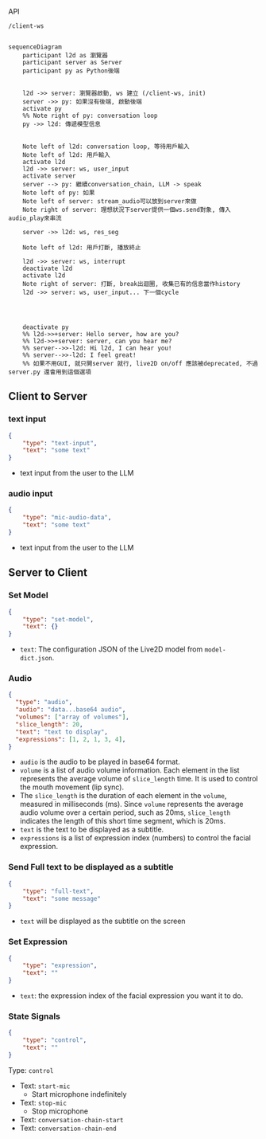 API

`/client-ws`



~~~mermaid

sequenceDiagram
    participant l2d as 瀏覽器
    participant server as Server
    participant py as Python後端

    
    l2d ->> server: 瀏覽器啟動, ws 建立 (/client-ws, init)
    server ->> py: 如果沒有後端, 啟動後端
    activate py
    %% Note right of py: conversation loop
    py ->> l2d: 傳遞模型信息

    
    Note left of l2d: conversation loop, 等待用戶輸入
    Note left of l2d: 用戶輸入
    activate l2d
    l2d ->> server: ws, user_input
    activate server
    server --> py: 繼續conversation_chain, LLM -> speak
    Note left of py: 如果
    Note left of server: stream_audio可以放到server來做 
    Note right of server: 理想狀況下server提供一個ws.send對象, 傳入audio_play來串流
    
    server ->> l2d: ws, res_seg

    Note left of l2d: 用戶打斷, 播放終止
    
    l2d ->> server: ws, interrupt
    deactivate l2d
    activate l2d
    Note right of server: 打斷, break出迴圈, 收集已有的信息當作history
    l2d ->> server: ws, user_input... 下一個cycle




    deactivate py
    %% l2d->>+server: Hello server, how are you?
    %% l2d->>+server: server, can you hear me?
    %% server-->>-l2d: Hi l2d, I can hear you!
    %% server-->>-l2d: I feel great!
    %% 如果不用GUI, 就只開server 就行, live2D on/off 應該被deprecated, 不過server.py 還會用到這個選項

~~~









## Client to Server

### text input

~~~json
{
	"type": "text-input",
	"text": "some text"
}
~~~

- text input from the user to the LLM



### audio input

~~~json
{
	"type": "mic-audio-data",
	"text": "some text"
}
~~~

- text input from the user to the LLM





## Server to Client





### Set Model

~~~json
{
	"type": "set-model",
	"text": {}
}
~~~

- `text`: The configuration JSON of the Live2D model from `model-dict.json`.



### Audio

~~~json
{
  "type": "audio",
  "audio": "data...base64 audio",
  "volumes": ["array of volumes"],
  "slice_length": 20,
  "text": "text to display",
  "expressions": [1, 2, 1, 3, 4],
}
~~~

- `audio` is the audio to be played in base64 format.
- `volume` is a list of audio volume information. Each element in the list represents the average volume of `slice_length` time. It is used to control the mouth movement (lip sync).
- The `slice_length` is the duration of each element in the `volume`, measured in milliseconds (ms). Since `volume` represents the average audio volume over a certain period, such as 20ms, `slice_length` indicates the length of this short time segment, which is 20ms.
- `text` is the text to be displayed as a subtitle.
- `expressions` is a list of expression index (numbers) to control the facial expression.





### Send Full text to be displayed as a subtitle

~~~json
{
	"type": "full-text",
	"text": "some message"
}
~~~

- `text` will be displayed as the subtitle on the screen



### Set Expression

~~~json
{
	"type": "expression",
	"text": ""
}
~~~

- `text`: the expression index of the facial expression you want it to do.



### State Signals

~~~json
{
	"type": "control",
	"text": ""
}
~~~

Type: `control`

- Text: `start-mic`
  - Start microphone indefinitely
- Text: `stop-mic`
  - Stop microphone
- Text: `conversation-chain-start`
- Text: `conversation-chain-end`
